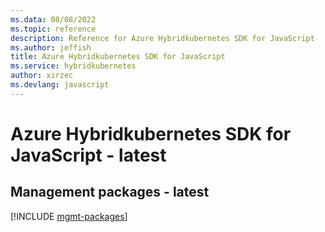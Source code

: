 ```yaml
---
ms.data: 08/08/2022
ms.topic: reference
description: Reference for Azure Hybridkubernetes SDK for JavaScript
ms.author: jeffish
title: Azure Hybridkubernetes SDK for JavaScript
ms.service: hybridkubernetes
author: xirzec
ms.devlang: javascript
---
```

# Azure Hybridkubernetes SDK for JavaScript - latest

## Management packages - latest
[!INCLUDE [mgmt-packages](hybridkubernetes-mgmt-index.md)]